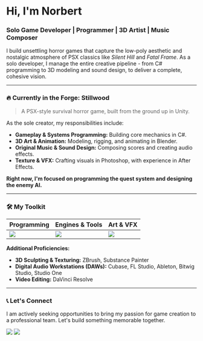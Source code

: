 # Hi, I'm Norbert

### Solo Game Developer | Programmer | 3D Artist | Music Composer

I build unsettling horror games that capture the low-poly aesthetic and nostalgic atmosphere of PSX classics like *Silent Hill* and *Fatal Frame*. As a solo developer, I manage the entire creative pipeline - from C# programming to 3D modeling and sound design, to deliver a complete, cohesive vision.

---

### 🔥 Currently in the Forge: Stillwood

> A PSX-style survival horror game, built from the ground up in Unity.

<a href="https://github.com/norbertnoir/Stillwood">
</a>

As the sole creator, my responsibilities include:
*   **Gameplay & Systems Programming:** Building core mechanics in C#.
*   **3D Art & Animation:** Modeling, rigging, and animating in Blender.
*   **Original Music & Sound Design:** Composing scores and creating audio effects.
*   **Texture & VFX:** Crafting visuals in Photoshop, with experience in After Effects.

**Right now, I'm focused on programming the quest system and designing the enemy AI.**

---
### 🛠️ My Toolkit

| Programming                                        | Engines & Tools                                        | Art & VFX                                                  |
| -------------------------------------------------- | ------------------------------------------------------ | ---------------------------------------------------------- |
| <img src="https://skillicons.dev/icons?i=cs,cpp,c,py,java" /> | <img src="https://skillicons.dev/icons?i=unity,unreal,git" /> | <img src="https://skillicons.dev/icons?i=blender,photoshop,ae" /> |

**Additional Proficiencies:**
*   **3D Sculpting & Texturing:** ZBrush, Substance Painter
*   **Digital Audio Workstations (DAWs):** Cubase, FL Studio, Ableton, Bitwig Studio, Studio One
*   **Video Editing:** DaVinci Resolve

---

### 📞 Let's Connect

I am actively seeking opportunities to bring my passion for game creation to a professional team. Let's build something memorable together.

[<img src="https://skillicons.dev/icons?i=gmail" />](mailto:[norbertwyzykowskii@gmail.com])
[<img src="https://skillicons.dev/icons?i=linkedin" />](https://www.linkedin.com/in/norbert-wyzykowski)
